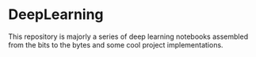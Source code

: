 # DeepLearning
<p>This repository is majorly a series of deep learning notebooks assembled from the bits to the bytes and some cool project implementations.
</p>
